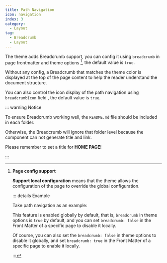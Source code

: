 ```yaml
---
title: Path Navigation
icon: navigation
index: 3
category:
  - Layout
tag:
  - Breadcrumb
  - Layout
---
```


The theme adds Breadcrumb support, you can config it using `breadcrumb` in page frontmatter and theme options <Badge text="Support page config" /> [^supportpageconfig], the default value is `true`.

Without any config, a Breadcrumb that matches the theme color is displayed at the top of the page content to help the reader understand the document structure.

<!-- more -->

You can also control the icon display of the path navigation using `breadcrumbIcon` field <Badge text="Support page config" />, the default value is `true`.

::: warning Notice

To ensure Breadcrumb working well, the `README.md` file should be included in each folder.

Otherwise, the Breadcrumb will ignore that folder level because the component can not generate title and link.

Please remember to set a title for **HOME PAGE**!

:::

[^supportpageconfig]: **Page config support**

    **Support local configuration**<Badge text="Support page config" /> means that the theme allows the configuration of the page to override the global configuration.

    ::: details Example

    Take path navigation as an example:

    This feature is enabled globally by default, that is, `breadcrumb` in theme options is `true` by default, and you can set `breadcrumb: false` in the Front Matter of a specific page to disable it locally.

    Of course, you can also set the `breadcrumb: false` in theme options to disable it globally, and set `breadcrumb: true` in the Front Matter of a specific page to enable it locally.

    :::
